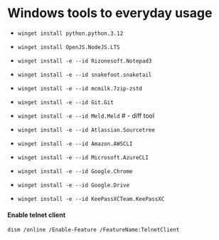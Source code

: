 # Windows tools to everyday usage


* ```winget install python.python.3.12```
* ```winget install OpenJS.NodeJS.LTS```

* ```winget install -e --id Rizonesoft.Notepad3```
* ```winget install -e --id snakefoot.snaketail```
* ```winget install -e --id mcmilk.7zip-zstd```

* ```winget install -e --id Git.Git```
* ```winget install -e --id Meld.Meld``` # - diff tool
* ```winget install -e --id Atlassian.Sourcetree```

* ```winget install -e --id Amazon.AWSCLI```
* ```winget install -e --id Microsoft.AzureCLI```

* ```winget install -e --id Google.Chrome```
* ```winget install -e --id Google.Drive```

* ```winget install -e --id KeePassXCTeam.KeePassXC```

#### Enable telnet client
```dism /online /Enable-Feature /FeatureName:TelnetClient```
